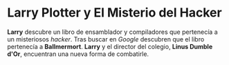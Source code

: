 # Larry Plotter y El Misterio del Hacker

**Larry** descubre un libro de ensamblador y compiladores que pertenecía a un misteriosos *hacker*.
Tras buscar en *Google* descubren que el libro pertenecía a **Ballmermort**.
**Larry** y el director del colegio, **Linus Dumble d'Or**, encuentran una nueva forma de combatirle.
